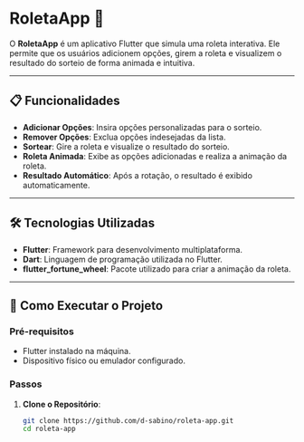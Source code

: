 # RoletaApp 🎡

O **RoletaApp** é um aplicativo Flutter que simula uma roleta interativa. Ele permite que os usuários adicionem opções, girem a roleta e visualizem o resultado do sorteio de forma animada e intuitiva.

---

## 📋 Funcionalidades

- **Adicionar Opções**: Insira opções personalizadas para o sorteio.
- **Remover Opções**: Exclua opções indesejadas da lista.
- **Sortear**: Gire a roleta e visualize o resultado do sorteio.
- **Roleta Animada**: Exibe as opções adicionadas e realiza a animação da roleta.
- **Resultado Automático**: Após a rotação, o resultado é exibido automaticamente.

---

## 🛠️ Tecnologias Utilizadas

- **Flutter**: Framework para desenvolvimento multiplataforma.
- **Dart**: Linguagem de programação utilizada no Flutter.
- **flutter_fortune_wheel**: Pacote utilizado para criar a animação da roleta.

---

## 🚀 Como Executar o Projeto

### Pré-requisitos

- Flutter instalado na máquina.
- Dispositivo físico ou emulador configurado.

### Passos

1. **Clone o Repositório**:
   ```bash
   git clone https://github.com/d-sabino/roleta-app.git
   cd roleta-app